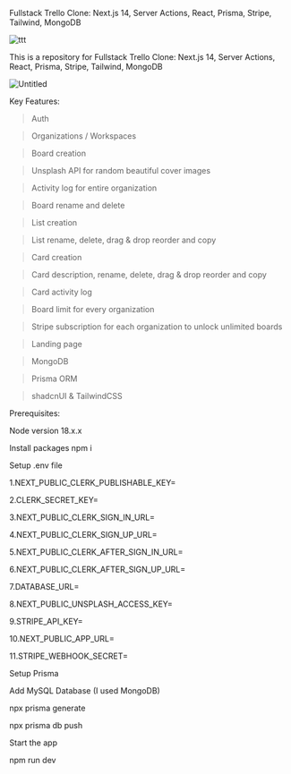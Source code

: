 




Fullstack Trello Clone: Next.js 14, Server Actions, React, Prisma, Stripe, Tailwind, MongoDB





![ttt](https://github.com/samik1234/trello-dev-clone/assets/82882143/eeced529-2a40-4683-973b-13cd32f7be49)







This is a repository for Fullstack Trello Clone: Next.js 14, Server Actions, React, Prisma, Stripe, Tailwind, MongoDB

![Untitled](https://github.com/samik1234/trello-dev-clone/assets/82882143/ea64131e-0693-498a-8713-722d1fb67b74)










Key Features:

> Auth

> Organizations / Workspaces

> Board creation

> Unsplash API for random beautiful cover images

> Activity log for entire organization

> Board rename and delete

> List creation

> List rename, delete, drag & drop reorder and copy

> Card creation

> Card description, rename, delete, drag & drop reorder and copy

> Card activity log

> Board limit for every organization

> Stripe subscription for each organization to unlock unlimited boards

> Landing page

> MongoDB

> Prisma ORM

>shadcnUI & TailwindCSS












Prerequisites: 

Node version 18.x.x


Install packages
npm i



Setup .env file

1.NEXT_PUBLIC_CLERK_PUBLISHABLE_KEY=


2.CLERK_SECRET_KEY=

3.NEXT_PUBLIC_CLERK_SIGN_IN_URL=

4.NEXT_PUBLIC_CLERK_SIGN_UP_URL=

5.NEXT_PUBLIC_CLERK_AFTER_SIGN_IN_URL=

6.NEXT_PUBLIC_CLERK_AFTER_SIGN_UP_URL=

7.DATABASE_URL=

8.NEXT_PUBLIC_UNSPLASH_ACCESS_KEY=

9.STRIPE_API_KEY=

10.NEXT_PUBLIC_APP_URL=

11.STRIPE_WEBHOOK_SECRET=







Setup Prisma

 Add MySQL Database (I used MongoDB)

  npx prisma generate

  npx prisma db push



Start the app

 npm run dev

